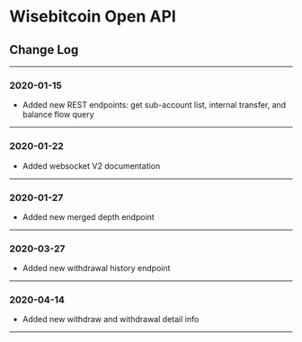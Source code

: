 # Wisebitcoin Open API

## **Change Log**
---
### 2020-01-15
- Added new REST endpoints: get sub-account list, internal transfer, and balance flow query
---
### 2020-01-22
- Added websocket V2 documentation
---
### 2020-01-27
- Added new merged depth endpoint
---
### 2020-03-27
- Added new withdrawal history endpoint
---
### 2020-04-14
- Added new withdraw and withdrawal detail info
---